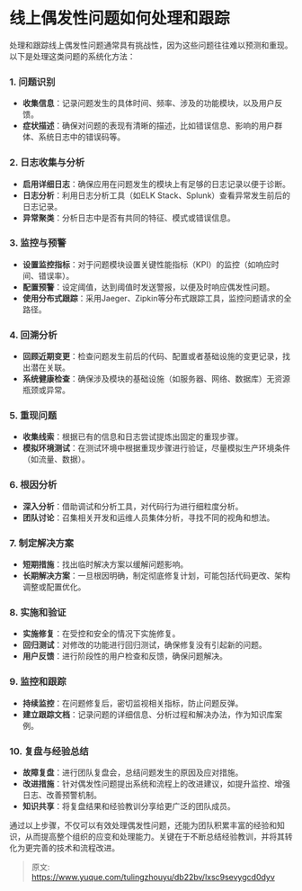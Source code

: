 # 线上偶发性问题如何处理和跟踪

<font style="color:rgba(0, 0, 0, 0.82);">处理和跟踪线上偶发性问题通常具有挑战性，因为这些问题往往难以预测和重现。以下是处理这类问题的系统化方法：</font>

### <font style="color:rgba(0, 0, 0, 0.82);">1. 问题识别</font>
+ **<font style="color:rgba(0, 0, 0, 0.82);">收集信息</font>**<font style="color:rgba(0, 0, 0, 0.82);">：记录问题发生的具体时间、频率、涉及的功能模块，以及用户反馈。</font>
+ **<font style="color:rgba(0, 0, 0, 0.82);">症状描述</font>**<font style="color:rgba(0, 0, 0, 0.82);">：确保对问题的表现有清晰的描述，比如错误信息、影响的用户群体、系统日志中的错误码等。</font>

### <font style="color:rgba(0, 0, 0, 0.82);">2. 日志收集与分析</font>
+ **<font style="color:rgba(0, 0, 0, 0.82);">启用详细日志</font>**<font style="color:rgba(0, 0, 0, 0.82);">：确保应用在问题发生的模块上有足够的日志记录以便于诊断。</font>
+ **<font style="color:rgba(0, 0, 0, 0.82);">日志分析</font>**<font style="color:rgba(0, 0, 0, 0.82);">：利用日志分析工具（如ELK Stack、Splunk）查看异常发生前后的日志记录。</font>
+ **<font style="color:rgba(0, 0, 0, 0.82);">异常聚类</font>**<font style="color:rgba(0, 0, 0, 0.82);">：分析日志中是否有共同的特征、模式或错误信息。</font>

### <font style="color:rgba(0, 0, 0, 0.82);">3. 监控与预警</font>
+ **<font style="color:rgba(0, 0, 0, 0.82);">设置监控指标</font>**<font style="color:rgba(0, 0, 0, 0.82);">：对于问题模块设置关键性能指标（KPI）的监控（如响应时间、错误率）。</font>
+ **<font style="color:rgba(0, 0, 0, 0.82);">配置预警</font>**<font style="color:rgba(0, 0, 0, 0.82);">：设定阈值，达到阈值时发送警报，以便及时响应偶发性问题。</font>
+ **<font style="color:rgba(0, 0, 0, 0.82);">使用分布式跟踪</font>**<font style="color:rgba(0, 0, 0, 0.82);">：采用Jaeger、Zipkin等分布式跟踪工具，监控问题请求的全路径。</font>

### <font style="color:rgba(0, 0, 0, 0.82);">4. 回溯分析</font>
+ **<font style="color:rgba(0, 0, 0, 0.82);">回顾近期变更</font>**<font style="color:rgba(0, 0, 0, 0.82);">：检查问题发生前后的代码、配置或者基础设施的变更记录，找出潜在关联。</font>
+ **<font style="color:rgba(0, 0, 0, 0.82);">系统健康检查</font>**<font style="color:rgba(0, 0, 0, 0.82);">：确保涉及模块的基础设施（如服务器、网络、数据库）无资源瓶颈或异常。</font>

### <font style="color:rgba(0, 0, 0, 0.82);">5. 重现问题</font>
+ **<font style="color:rgba(0, 0, 0, 0.82);">收集线索</font>**<font style="color:rgba(0, 0, 0, 0.82);">：根据已有的信息和日志尝试提炼出固定的重现步骤。</font>
+ **<font style="color:rgba(0, 0, 0, 0.82);">模拟环境测试</font>**<font style="color:rgba(0, 0, 0, 0.82);">：在测试环境中根据重现步骤进行验证，尽量模拟生产环境条件（如流量、数据）。</font>

### <font style="color:rgba(0, 0, 0, 0.82);">6. 根因分析</font>
+ **<font style="color:rgba(0, 0, 0, 0.82);">深入分析</font>**<font style="color:rgba(0, 0, 0, 0.82);">：借助调试和分析工具，对代码行为进行细粒度分析。</font>
+ **<font style="color:rgba(0, 0, 0, 0.82);">团队讨论</font>**<font style="color:rgba(0, 0, 0, 0.82);">：召集相关开发和运维人员集体分析，寻找不同的视角和想法。</font>

### <font style="color:rgba(0, 0, 0, 0.82);">7. 制定解决方案</font>
+ **<font style="color:rgba(0, 0, 0, 0.82);">短期措施</font>**<font style="color:rgba(0, 0, 0, 0.82);">：找出临时解决方案以缓解问题影响。</font>
+ **<font style="color:rgba(0, 0, 0, 0.82);">长期解决方案</font>**<font style="color:rgba(0, 0, 0, 0.82);">：一旦根因明确，制定彻底修复计划，可能包括代码更改、架构调整或配置优化。</font>

### <font style="color:rgba(0, 0, 0, 0.82);">8. 实施和验证</font>
+ **<font style="color:rgba(0, 0, 0, 0.82);">实施修复</font>**<font style="color:rgba(0, 0, 0, 0.82);">：在受控和安全的情况下实施修复。</font>
+ **<font style="color:rgba(0, 0, 0, 0.82);">回归测试</font>**<font style="color:rgba(0, 0, 0, 0.82);">：对修改的功能进行回归测试，确保修复没有引起新的问题。</font>
+ **<font style="color:rgba(0, 0, 0, 0.82);">用户反馈</font>**<font style="color:rgba(0, 0, 0, 0.82);">：进行阶段性的用户检查和反馈，确保问题解决。</font>

### <font style="color:rgba(0, 0, 0, 0.82);">9. 监控和跟踪</font>
+ **<font style="color:rgba(0, 0, 0, 0.82);">持续监控</font>**<font style="color:rgba(0, 0, 0, 0.82);">：在问题修复后，密切监视相关指标，防止问题反弹。</font>
+ **<font style="color:rgba(0, 0, 0, 0.82);">建立跟踪文档</font>**<font style="color:rgba(0, 0, 0, 0.82);">：记录问题的详细信息、分析过程和解决办法，作为知识库案例。</font>

### <font style="color:rgba(0, 0, 0, 0.82);">10. 复盘与经验总结</font>
+ **<font style="color:rgba(0, 0, 0, 0.82);">故障复盘</font>**<font style="color:rgba(0, 0, 0, 0.82);">：进行团队复盘会，总结问题发生的原因及应对措施。</font>
+ **<font style="color:rgba(0, 0, 0, 0.82);">改进措施</font>**<font style="color:rgba(0, 0, 0, 0.82);">：针对偶发性问题提出系统和流程上的改进建议，如提升监控、增强日志、改善预警机制。</font>
+ **<font style="color:rgba(0, 0, 0, 0.82);">知识共享</font>**<font style="color:rgba(0, 0, 0, 0.82);">：将复盘结果和经验教训分享给更广泛的团队成员。</font>

<font style="color:rgba(0, 0, 0, 0.82);">通过以上步骤，不仅可以有效处理偶发性问题，还能为团队积累丰富的经验和知识，从而提高整个组织的应变和处理能力。关键在于不断总结经验教训，并将其转化为更完善的技术和流程改进。</font>



> 原文: <https://www.yuque.com/tulingzhouyu/db22bv/lxsc9sevygcd0dyv>